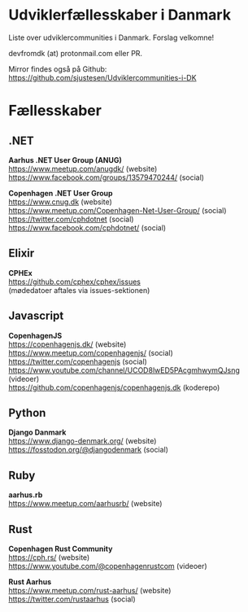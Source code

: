 # Udviklerfællesskaber i Danmark 

Liste over udviklercommunities i Danmark.
Forslag velkomne!

devfromdk (at) protonmail.com eller PR.

Mirror findes også på Github:   
https://github.com/sjustesen/Udviklercommunities-i-DK

# Fællesskaber

## .NET

**Aarhus .NET User Group (ANUG)**  
https://www.meetup.com/anugdk/  (website)  
https://www.facebook.com/groups/13579470244/ (social)  

**Copenhagen .NET User Group**  
https://www.cnug.dk (website)  
https://www.meetup.com/Copenhagen-Net-User-Group/ (social)    
https://twitter.com/cphdotnet (social)  
https://www.facebook.com/cphdotnet/ (social)

## Elixir

**CPHEx**  
https://github.com/cphex/cphex/issues    
(mødedatoer aftales via issues-sektionen)

## Javascript

**CopenhagenJS**  
https://copenhagenjs.dk/ (website)  
https://www.meetup.com/copenhagenjs/ (social)  
https://twitter.com/copenhagenjs (social)  
https://www.youtube.com/channel/UCOD8lwED5PAcgmhwymQJsng (videoer)  
https://github.com/copenhagenjs/copenhagenjs.dk (koderepo)

## Python

**Django Danmark**  
https://www.django-denmark.org/ (website)  
https://fosstodon.org/@djangodenmark (social)

## Ruby

**aarhus.rb**  
https://www.meetup.com/aarhusrb/ (website)


## Rust

**Copenhagen Rust Community**   
https://cph.rs/ (website)  
https://www.youtube.com/@copenhagenrustcom (videoer)  

**Rust Aarhus**  
https://www.meetup.com/rust-aarhus/ (website)  
https://twitter.com/rustaarhus (social)


